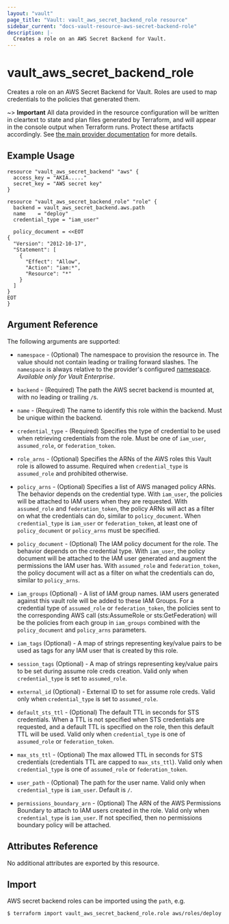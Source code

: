 ```yaml
---
layout: "vault"
page_title: "Vault: vault_aws_secret_backend_role resource"
sidebar_current: "docs-vault-resource-aws-secret-backend-role"
description: |-
  Creates a role on an AWS Secret Backend for Vault.
---
```


# vault\_aws\_secret\_backend\_role

Creates a role on an AWS Secret Backend for Vault. Roles are
used to map credentials to the policies that generated them.

~> **Important** All data provided in the resource configuration will be
written in cleartext to state and plan files generated by Terraform, and
will appear in the console output when Terraform runs. Protect these
artifacts accordingly. See
[the main provider documentation](../index.html)
for more details.

## Example Usage

```hcl
resource "vault_aws_secret_backend" "aws" {
  access_key = "AKIA....."
  secret_key = "AWS secret key"
}

resource "vault_aws_secret_backend_role" "role" {
  backend = vault_aws_secret_backend.aws.path
  name    = "deploy"
  credential_type = "iam_user"

  policy_document = <<EOT
{
  "Version": "2012-10-17",
  "Statement": [
    {
      "Effect": "Allow",
      "Action": "iam:*",
      "Resource": "*"
    }
  ]
}
EOT
}
```

## Argument Reference

The following arguments are supported:

* `namespace` - (Optional) The namespace to provision the resource in.
  The value should not contain leading or trailing forward slashes.
  The `namespace` is always relative to the provider's configured [namespace](/docs/providers/vault/index.html#namespace).
   *Available only for Vault Enterprise*.

* `backend` - (Required) The path the AWS secret backend is mounted at,
  with no leading or trailing `/`s.

* `name` - (Required) The name to identify this role within the backend.
  Must be unique within the backend.

* `credential_type` - (Required) Specifies the type of credential to be used when
  retrieving credentials from the role. Must be one of `iam_user`, `assumed_role`, or
  `federation_token`.

* `role_arns` - (Optional) Specifies the ARNs of the AWS roles this Vault role
  is allowed to assume. Required when `credential_type` is `assumed_role` and
  prohibited otherwise.

* `policy_arns` - (Optional) Specifies a list of AWS managed policy ARNs. The
  behavior depends on the credential type. With `iam_user`, the policies will be
  attached to IAM users when they are requested. With `assumed_role` and
  `federation_token`, the policy ARNs will act as a filter on what the credentials
  can do, similar to `policy_document`. When `credential_type` is `iam_user` or
  `federation_token`, at least one of `policy_document` or `policy_arns` must
  be specified.

* `policy_document` - (Optional) The IAM policy document for the role. The
  behavior depends on the credential type. With `iam_user`, the policy document
  will be attached to the IAM user generated and augment the permissions the IAM
  user has. With `assumed_role` and `federation_token`, the policy document will
  act as a filter on what the credentials can do, similar to `policy_arns`.

* `iam_groups` (Optional) - A list of IAM group names. IAM users generated
  against this vault role will be added to these IAM Groups. For a credential
  type of `assumed_role` or `federation_token`, the policies sent to the
  corresponding AWS call (sts:AssumeRole or sts:GetFederation) will be the
  policies from each group in `iam_groups` combined with the `policy_document`
  and `policy_arns` parameters.

* `iam_tags` (Optional) - A map of strings representing key/value pairs
  to be used as tags for any IAM user that is created by this role.

* `session_tags` (Optional) - A map of strings representing key/value pairs to be set
  during assume role creds creation. Valid only when `credential_type` is set to 
  `assumed_role`.

* `external_id` (Optional) - External ID to set for assume role creds. 
  Valid only when `credential_type` is set to `assumed_role`.

* `default_sts_ttl` - (Optional) The default TTL in seconds for STS credentials.
  When a TTL is not specified when STS credentials are requested,
  and a default TTL is specified on the role,
  then this default TTL will be used. Valid only when `credential_type` is one of
  `assumed_role` or `federation_token`.

* `max_sts_ttl` - (Optional) The max allowed TTL in seconds for STS credentials
  (credentials TTL are capped to `max_sts_ttl`). Valid only when `credential_type` is
  one of `assumed_role` or `federation_token`.

* `user_path` - (Optional) The path for the user name. Valid only when 
`credential_type` is `iam_user`. Default is `/`.

* `permissions_boundary_arn` - (Optional) The ARN of the AWS Permissions 
Boundary to attach to IAM users created in the role. Valid only when 
`credential_type` is `iam_user`. If not specified, then no permissions boundary 
policy will be attached.

## Attributes Reference

No additional attributes are exported by this resource.

## Import

AWS secret backend roles can be imported using the `path`, e.g.

```
$ terraform import vault_aws_secret_backend_role.role aws/roles/deploy
```
